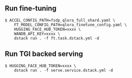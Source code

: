 ## Run fine-tuning

```console
$ ACCEL_CONFIG_PATH=fsdp_qlora_full_shard.yaml \   
    FT_MODEL_CONFIG_PATH=qlora_finetune_config.yaml \
    HUGGING_FACE_HUB_TOKEN=xxxx \
    WANDB_API_KEY=xxxx \
    dstack run . -f ft.task.dstack.yml -d
```

## Run TGI backed serving

```console
$ HUGGING_FACE_HUB_TOKEN=xxxx \
    dstack run . -f serve.service.dstack.yml -d
```